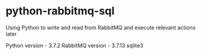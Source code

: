 # python-rabbitmq-sql
Using Python to write and read from RabbitMQ and execute relevant actions later


Python version - 3.7.2
RabbitMQ version - 3.7.13
sqlite3

